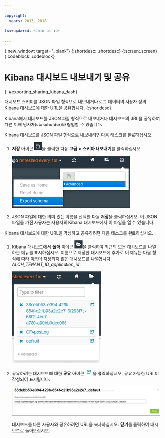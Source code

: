 ```yaml
---

copyright:
  years: 2015, 2018

lastupdated: "2018-01-10"

---
```

{:new_window: target="_blank"}
{:shortdesc: .shortdesc}
{:screen:.screen}
{:codeblock:.codeblock}


# Kibana 대시보드 내보내기 및 공유
{: #exporting_sharing_kibana_dash}

대시보드 스키마를 JSON 파일 형식으로 내보내거나 로그 데이터의 사용자 정의 Kibana 대시보드에 대한 URL을 공유합니다.
{:shortdesc}

Kibana에서 대시보드를 JSON 파일 형식으로 내보내거나 대시보드의 URL을 공유하여 다른 이해 당사자(stakeholder)와 협업할 수 있습니다. 

Kibana 대시보드를 JSON 파일 형식으로 내보내려면 다음 태스크를 완료하십시오. 

1. **저장** 아이콘 ![저장 아이콘](images/logging_save.jpg "저장 아이콘")을 클릭한 다음 **고급** **>** **스키마 내보내기**를 클릭하십시오. 

    ![JSON 파일 형식으로 대시보드 내보내기](images/logging_export_json.jpg "JSON 파일 형식으로 대시보드 내보내기")

2. JSON 파일에 대한 의미 있는 이름을 선택한 다음 **저장**을 클릭하십시오. 이 JSON 파일을 가진 사용자는 사용자의 Kibana 대시보드에서 이 파일을 열 수 있습니다.  

Kibana 대시보드에 대한 URL을 작성하고 공유하려면 다음 태스크를 완료하십시오. 

1. Kibana 대시보드에서 **폴더** 아이콘 ![폴더 아이콘](images/logging_folder.jpg "폴더 아이콘")을 클릭하여 최근의 모든 대시보드를 나열하는 메뉴를 표시하십시오. 이름으로 저장한 대시보드에 추가로 이 메뉴는 다음 형식에 따라 이름이 지정되지 않은 대시보드를 나열합니다. *ALCH_TENANT_ID_application_id*. 

    ![대시보드 목록](images/logging_list_of_dashboards.jpg "대시보드 목록")

2. 공유하려는 대시보드에 대한 **공유** 아이콘 ![공유 아이콘](images/logging_create_url.jpg "공유 아이콘")을 클릭하십시오. 공유 가능한 URL이 작성되어 표시됩니다.  

    ![공유 가능한 URL 분할창](images/logging_shareable_link_popup.jpg "공유 가능한 URL 분할창")

    대시보드를 다른 사용자와 공유하려면 URL을 복사하십시오. **닫기**를 클릭하여 대시보드로 돌아오십시오. 
